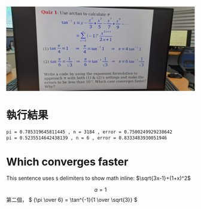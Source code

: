 ![](./quiz1.jpg)

# 執行結果
```
pi = 0.785319645811445 , n = 3184 , error = 0.7500249929238642
pi = 0.5235514642438139 , n = 6 , error = 0.8333483930051946
```

# Which converges faster 


This sentence uses `$` delimiters to show math inline:  $\sqrt{3x-1}+(1+x)^2$

$$
a = 1
$$
第二個， $ {\pi \over 6} = \tan^{-1}{1 \over \sqrt{3}} $
